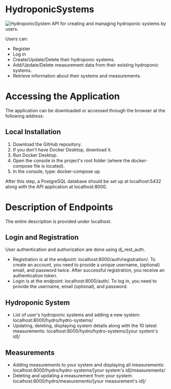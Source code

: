 # HydroponicSystems
![HydroponicSystem](gardening.jpg)
API for creating and managing hydroponic systems by users.

Users can:

- Register
- Log in
- Create/Update/Delete their hydroponic systems.
- Add/Update/Delete measurement data from their existing hydroponic systems.
- Retrieve information about their systems and measurements.

# Accessing the Application
The application can be downloaded or accessed through the browser at the following address:
## Local Installation
1. Download the GitHub repository.
2. If you don't have Docker Desktop, download it.
3. Run Docker Desktop.
4. Open the console in the project's root folder (where the docker-compose file is located).
5. In the console, type: docker-compose up.

After this step, a PostgreSQL database should be set up at localhost:5432 along with the API application at localhost:8000.

# Description of Endpoints
The entire description is provided under localhost.
## Login and Registration
User authentication and authorization are done using dj_rest_auth.

- Registration is at the endpoint: localhost:8000/auth/registration/.
To create an account, you need to provide a unique username, (optional) email, and password twice. After successful registration, you receive an authentication token.
- Login is at the endpoint: localhost:8000/auth/. To log in, you need to provide the username, email (optional), and password.
## Hydroponic System
- List of user's hydroponic systems and adding a new system: localhost:8000/hydro/hydro-systems/
- Updating, deleting, displaying system details along with the 10 latest measurements: localhost:8000/hydro/hydro-systems/[your system's id]/
## Measurements
- Adding measurements to your system and displaying all measurements: localhost:8000/hydro/hydro-systems/[your system's id]/measurements/
- Deleting and updating a measurement from your system: localhost:8000/hydro/measurements/[your measurement's id]/
